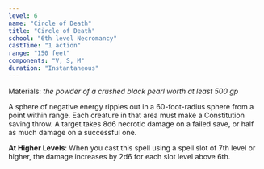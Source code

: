 ```yaml
---
level: 6
name: "Circle of Death"
title: "Circle of Death"
school: "6th level Necromancy"
castTime: "1 action"
range: "150 feet"
components: "V, S, M"
duration: "Instantaneous"
---
```


Materials: *the powder of a crushed black pearl worth at least 500 gp*

A sphere of negative energy ripples out in a 60-foot-radius sphere from a point within range. Each creature in that area must make a Constitution saving throw. A target takes 8d6 necrotic damage on a failed save, or half as much damage on a successful one.

**At Higher Levels**: When you cast this spell using a spell slot of 7th level or higher, the damage increases by 2d6 for each slot level above 6th.

